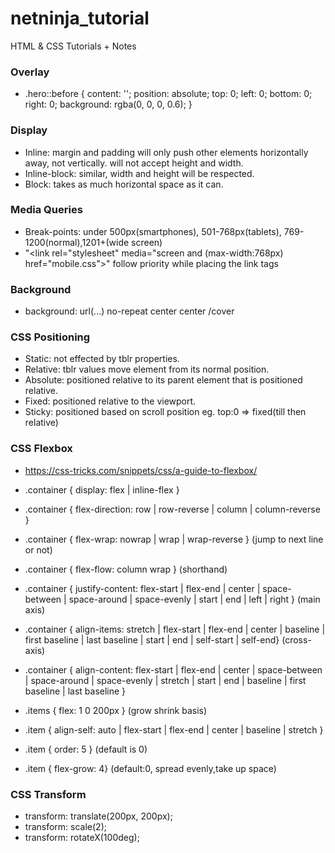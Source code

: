 # netninja_tutorial
HTML &amp; CSS Tutorials + Notes

### Overlay
   * .hero::before {
  content: '';
  position: absolute;
  top: 0;
  left: 0;
  bottom: 0;
  right: 0;
  background: rgba(0, 0, 0, 0.6);
}


### Display
  * Inline: margin and padding will only push other elements horizontally away, not vertically. will not accept height and width.
  * Inline-block: similar, width and height will be respected.
  * Block: takes as much horizontal space as it can.

### Media Queries
  * Break-points: under 500px(smartphones), 501-768px(tablets), 769-1200(normal),1201+(wide screen)
  * "<link rel="stylesheet" media="screen and (max-width:768px) href="mobile.css">" follow priority while placing the link tags
  
### Background
  * background: url(...) no-repeat center center /cover

### CSS Positioning
  * Static: not effected by tblr properties.
  * Relative: tblr values move element from its normal position.
  * Absolute: positioned relative to its parent element that is positioned relative.
  * Fixed: positioned relative to the viewport.
  * Sticky: positioned based on scroll position eg. top:0 => fixed(till then relative)

### CSS Flexbox
  *  https://css-tricks.com/snippets/css/a-guide-to-flexbox/
  * .container { display: flex | inline-flex }
  * .container { flex-direction: row | row-reverse | column | column-reverse }
  * .container { flex-wrap: nowrap | wrap | wrap-reverse } (jump to next line or not)
  * .container { flex-flow: column wrap } (shorthand)
  * .container { justify-content: flex-start | flex-end | center | space-between | space-around | space-evenly | start | end | left | right } (main axis)
  * .container { align-items: stretch | flex-start | flex-end | center | baseline | first baseline | last baseline | start | end | self-start | self-end} (cross-axis)
  * .container {
  align-content: flex-start | flex-end | center | space-between | space-around | space-evenly | stretch | start | end | baseline | first baseline | last baseline }
  
  * .items { flex: 1 0 200px } (grow shrink basis)
  * .item { align-self: auto | flex-start | flex-end | center | baseline | stretch }
  * .item { order: 5 } (default is 0)
  * .item { flex-grow: 4} (default:0, spread evenly,take up space)
  

  
### CSS Transform
  * transform: translate(200px, 200px);
  * transform: scale(2);
  * transform: rotateX(100deg);
